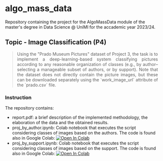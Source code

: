# algo_mass_data
Repository containing the project for the AlgoMassData module of the master's degree in Data Science @ UniMI for the accademic year 2023/24.

## Topic - Image Classification (P4)

> <p align="justify"> Using the "Prado Museum Pictures" dataset of Project 3, the task is to implement a deep-learning-based system classifying pictures according to any reasonable organization of classes (e.g., by author–selecting a manageable subset of authors, or by support). Note that the dataset does not directly contain the picture images, but these can be downloaded separately using the `work_image_url` attribute of the `prado.csv` file. </p>

### Instruction

The repository contains:
- report.pdf: a brief description of the implemented methodology, the elaboration of the data and the obtained results.
- proj_by_author.ipynb: Colab notebook that executes the script considering classes of images based on the authors. The code is found also in Google Colab: [![Open In Colab](https://colab.research.google.com/assets/colab-badge.svg)](https://colab.research.google.com/drive/1PZKN767Q3umykUFHULIHRwboT60ygZxZ#scrollTo=iw0NAEtvUAT6)
- proj_by_support.ipynb: Colab notebook that executes the script considering classes of images based on the support. The code is found also in Google Colab: [![Open In Colab](https://colab.research.google.com/assets/colab-badge.svg)](https://colab.research.google.com/drive/1zV1bFAUw--8TBnguqF0hxSW7DIlVNSfQ)
